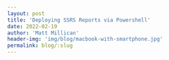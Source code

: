 ```yaml
---
layout: post
title: 'Deploying SSRS Reports via Powershell'
date: 2022-02-19
author: 'Matt Millican'
header-img: 'img/blog/macbook-with-smartphone.jpg'
permalink: blog/:slug
---
```

